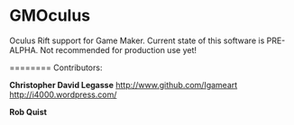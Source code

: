 GMOculus
========

Oculus Rift support for Game Maker.
Current state of this software is PRE-ALPHA. Not recommended for production use yet!

========
Contributors:

**Christopher David Legasse**
	http://www.github.com/Igameart
	http://i4000.wordpress.com/

**Rob Quist**
